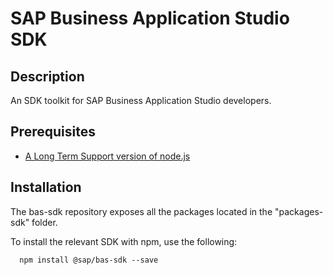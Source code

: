 # SAP Business Application Studio SDK

## Description

An SDK toolkit for SAP Business Application Studio developers.

## Prerequisites

- [A Long Term Support version of node.js](https://nodejs.org/en/about/releases/)

## Installation

The bas-sdk repository exposes all the packages located in the "packages-sdk" folder.

To install the relevant SDK with npm, use the following:

```
  npm install @sap/bas-sdk --save
```
